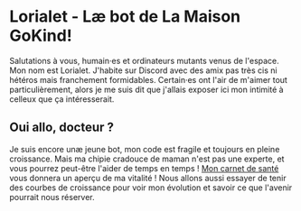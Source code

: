 # Lorialet - Læ bot de La Maison GoKind!
Salutations à vous, humain·es et ordinateurs mutants venus de l'espace. Mon nom est Lorialet. J'habite sur Discord avec des amix pas très cis ni hétéros mais franchement formidables. Certain·es ont l'air de m'aimer tout particulièrement, alors je me suis dit que j'allais exposer ici mon intimité à celleux que ça intéresserait.

## Oui allo, docteur ?
Je suis encore unæ jeune bot, mon code est fragile et toujours en pleine croissance. Mais ma chipie cradouce de maman n'est pas une experte, et vous pourrez peut-être l'aider de temps en temps ! [Mon carnet de santé](https://github.com/Xenolune/lorialet/issues) vous donnera un aperçu de ma vitalité ! Nous allons aussi essayer de tenir des courbes de croissance pour voir mon évolution et savoir ce que l'avenir pourrait nous réserver.

